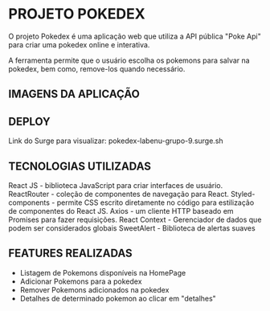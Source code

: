 # PROJETO POKEDEX

O projeto Pokedex é uma aplicação web que utiliza a API pública "Poke Api" para criar uma pokedex online e interativa.

A ferramenta permite que o usuário escolha os pokemons para salvar na pokedex, bem como, remove-los quando necessário.

## IMAGENS DA APLICAÇÃO


## DEPLOY

Link do Surge para visualizar: pokedex-labenu-grupo-9.surge.sh

## TECNOLOGIAS UTILIZADAS

React JS - biblioteca JavaScript para criar interfaces de usuário.
ReactRouter - coleção de componentes de navegação para React.
Styled-components - permite CSS escrito diretamente no código para estilização de componentes do React JS.
Axios - um cliente HTTP baseado em Promises para fazer requisições.
React Context - Gerenciador de dados que podem ser considerados globais
SweetAlert - Biblioteca de alertas suaves

## FEATURES REALIZADAS

- Listagem de Pokemons disponíveis na HomePage
- Adicionar Pokemons para a pokedex
- Remover Pokemons adicionados na pokedex
- Detalhes de determinado pokemon ao clicar em "detalhes"

